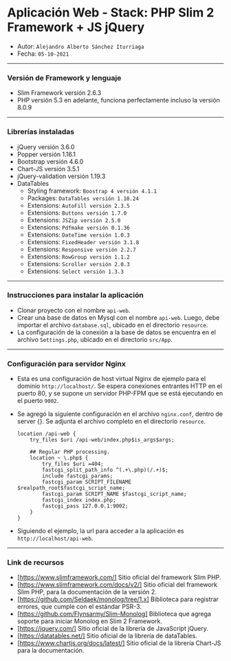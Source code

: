 # Aplicación Web - Stack: PHP Slim 2 Framework + JS jQuery

* Autor: `Alejandro Alberto Sánchez Iturriaga`
* Fecha: `05-10-2021`

___
### Versión de Framework y lenguaje

* Slim Framework versión 2.6.3
* PHP versión 5.3 en adelante, funciona perfectamente incluso la versión 8.0.9

___
### Librerías instaladas

* jQuery versión 3.6.0
* Popper versión 1.16.1
* Bootstrap versión 4.6.0
* Chart-JS versión 3.5.1
* jQuery-validation versión 1.19.3
* DataTables
    * Styling framework: `Boostrap 4 versión 4.1.1`
    * Packages: `DataTables versión 1.10.24`
    * Extensions: `AutoFill versión 2.3.5`
    * Extensions: `Buttons versión 1.7.0`
    * Extensions: `JSZip versión 2.5.0`
    * Extensions: `Pdfmake versión 0.1.36`
    * Extensions: `DateTime versión 1.0.3`
    * Extensions: `FixedHeader versión 3.1.8`
    * Extensions: `Responsive versión 2.2.7`
    * Extensions: `RowGroup versión 1.1.2`
    * Extensions: `Scroller versión 2.0.3`
    * Extensions: `Select versión 1.3.3`

___
### Instrucciones para instalar la aplicación

* Clonar proyecto con el nombre `api-web`.
* Crear una base de datos en Mysql con el nombre `api-web`. Luego, debe importar el archivo `database.sql`, ubicado en el directorio `resource`.
* La configuración de la conexión a la base de datos se encuentra en el archivo `Settings.php`, ubicado en el directorio `src/App`.

___
### Configuración para servidor Nginx

* Esta es una configuración de host virtual Nginx de ejemplo para el dominio `http://localhost/`. Se espera conexiones entrantes HTTP en el puerto 80, y se supone un servidor PHP-FPM que se está ejecutando en el puerto `9002`.
* Se agregó la siguiente configuración en el archivo `nginx.conf`, dentro de server {}. Se adjunta el archivo completo en el directorio `resource`.

    ```text
    location /api-web {
        try_files $uri /api-web/index.php$is_args$args;

        ## Regular PHP processing.
        location ~ \.php$ {
            try_files $uri =404;
            fastcgi_split_path_info ^(.+\.php)(/.+)$;
            include fastcgi_params;
            fastcgi_param SCRIPT_FILENAME $realpath_root$fastcgi_script_name;
            fastcgi_param SCRIPT_NAME $fastcgi_script_name;
            fastcgi_index index.php;
            fastcgi_pass 127.0.0.1:9002;
        }
    }
    ```

* Siguiendo el ejemplo, la url para acceder a la aplicación es `http://localhost/api-web`.

___
### Link de recursos

* [https://www.slimframework.com/]  Sitio oficial del framework Slim PHP.
* [https://www.slimframework.com/docs/v2/]  Sitio oficial del framework Slim PHP, para la documentación de la versión 2.
* [https://github.com/Seldaek/monolog/tree/1.x]  Biblioteca para registrar errores, que cumple con el estándar PSR-3.
* [https://github.com/Flynsarmy/Slim-Monolog]  Biblioteca que agrega soporte para iniciar Monolog en Slim 2 Framework.
* [https://jquery.com/]  Sitio oficial de la librería de JavaScript jQuery.
* [https://datatables.net/]  Sitio oficial de la librería de dataTables.
* [https://www.chartjs.org/docs/latest/]  Sitio oficial de la librería Chart-JS para la documentación.
